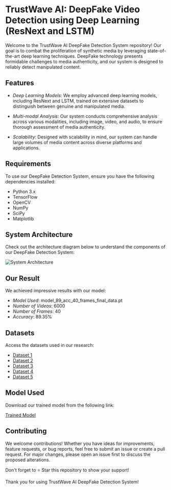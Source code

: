 # TrustWave AI: DeepFake Video Detection using Deep Learning (ResNext and LSTM)

Welcome to the TrustWave AI DeepFake Detection System repository! Our goal is to combat the proliferation of synthetic media by leveraging state-of-the-art deep learning techniques. DeepFake technology presents formidable challenges to media authenticity, and our system is designed to reliably detect manipulated content.

## Features

- *Deep Learning Models*: We employ advanced deep learning models, including ResNext and LSTM, trained on extensive datasets to distinguish between genuine and manipulated media.

- *Multi-modal Analysis*: Our system conducts comprehensive analysis across various modalities, including image, video, and audio, to ensure thorough assessment of media authenticity.

- *Scalability*: Designed with scalability in mind, our system can handle large volumes of media content across diverse platforms and applications.

## Requirements

To use our DeepFake Detection System, ensure you have the following dependencies installed:

- Python 3.x
- TensorFlow
- OpenCV
- NumPy
- SciPy
- Matplotlib

## System Architecture

Check out the architecture diagram below to understand the components of our DeepFake Detection System:

![System Architecture](https://github.com/aryansoni13/TrustWaveAI-A-Deepfake-Detection-System/assets/127400418/ea353f46-1a81-4b48-8bfc-94bf0262e6b5)

## Our Result

We achieved impressive results with our model:

- *Model Used*: model_89_acc_40_frames_final_data.pt
- *Number of Videos*: 6000
- *Number of Frames*: 40
- *Accuracy*: 89.35%

## Datasets

Access the datasets used in our research:

- [Dataset 1](https://drive.google.com/drive/folders/1wN3ZOd0WihthEeH__Lmj_ENhoXJN6U11)
- [Dataset 2](https://drive.google.com/drive/folders/1VIIWRLs6VBXRYKODgeOU7i6votLPPxT0)
- [Dataset 3](https://drive.google.com/drive/folders/1g97v9JoD3pCKA2TxHe8ZLRe4buX2siCQ)
- [Dataset 4](https://drive.google.com/drive/folders/1SxCb_Wr7N4Wsc-uvjUl0i-6PpwYmwN65)
- [Dataset 5](https://drive.google.com/drive/folders/1yz3DBeFJvZ_QzWsyY7EwBNm7fx4MiOfF)

## Model Used

Download our trained model from the following link:

[Trained Model](https://drive.google.com/file/d/1-HU636BQ3g6JOCab9dwcQ3QfHTmHBNtq/view?usp=drive_link)

## Contributing

We welcome contributions! Whether you have ideas for improvements, feature requests, or bug reports, feel free to submit an issue or create a pull request. For major changes, please open an issue first to discuss the proposed alterations.

Don't forget to ⭐ Star this repository to show your support!

Thank you for using TrustWave AI DeepFake Detection System!
